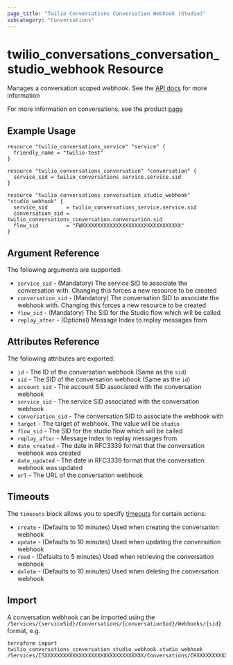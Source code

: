 ```yaml
---
page_title: "Twilio Conversations Conversation Webhook (Studio)"
subcategory: "Conversations"
---
```


# twilio_conversations_conversation_studio_webhook Resource

Manages a conversation scoped webhook. See the [API docs](https://www.twilio.com/docs/conversations/api/conversation-scoped-webhook-resource) for more information

For more information on conversations, see the product [page](https://www.twilio.com/conversations)

## Example Usage

```hcl
resource "twilio_conversations_service" "service" {
  friendly_name = "twilio-test"
}

resource "twilio_conversations_conversation" "conversation" {
  service_sid = twilio_conversations_service.service.sid
}

resource "twilio_conversations_conversation_studio_webhook" "studio_webhook" {
  service_sid      = twilio_conversations_service.service.sid
  conversation_sid = twilio_conversations_conversation.conversation.sid
  flow_sid         = "FWXXXXXXXXXXXXXXXXXXXXXXXXXXXXXXXX"
}
```

## Argument Reference

The following arguments are supported:

- `service_sid` - (Mandatory) The service SID to associate the conversation with. Changing this forces a new resource to be created
- `conversation_sid` - (Mandatory) The conversation SID to associate the webhook with. Changing this forces a new resource to be created
- `flow_sid` - (Mandatory) The SID for the Studio flow which will be called
- `replay_after` - (Optional) Message Index to replay messages from

## Attributes Reference

The following attributes are exported:

- `id` - The ID of the conversation webhook (Same as the `sid`)
- `sid` - The SID of the conversation webhook (Same as the `id`)
- `account_sid` - The account SID associated with the conversation webhook
- `service_sid` - The service SID associated with the conversation webhook
- `conversation_sid` - The conversation SID to associate the webhook with
- `target` - The target of webhook. The value will be `studio`
- `flow_sid` - The SID for the studio flow which will be called
- `replay_after` - Message Index to replay messages from
- `date_created` - The date in RFC3339 format that the conversation webhook was created
- `date_updated` - The date in RFC3339 format that the conversation webhook was updated
- `url` - The URL of the conversation webhook

## Timeouts

The `timeouts` block allows you to specify [timeouts](https://www.terraform.io/docs/configuration/resources.html#timeouts) for certain actions:

- `create` - (Defaults to 10 minutes) Used when creating the conversation webhook
- `update` - (Defaults to 10 minutes) Used when updating the conversation webhook
- `read` - (Defaults to 5 minutes) Used when retrieving the conversation webhook
- `delete` - (Defaults to 10 minutes) Used when deleting the conversation webhook

## Import

A conversation webhook can be imported using the `/Services/{serviceSid}/Conversations/{conversationSid}/Webhooks/{sid}` format, e.g.

```shell
terraform import twilio_conversations_conversation_studio_webhook.studio_webhook /Services/ISXXXXXXXXXXXXXXXXXXXXXXXXXXXXXXXX/Conversations/CHXXXXXXXXXXXXXXXXXXXXXXXXXXXXXXXX/Webhooks/WHXXXXXXXXXXXXXXXXXXXXXXXXXXXXXXXX
```
